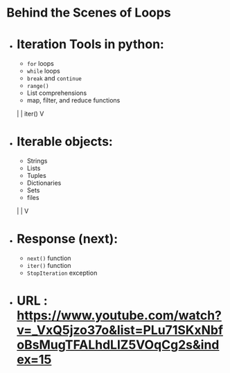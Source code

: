 # Behind the Scenes of Loops

- # Iteration Tools in python:
    - `for` loops
    - `while` loops
    - `break` and `continue`
    - `range()`
    - List comprehensions
    - map, filter, and reduce functions
    
    |
    |   iter()
    V

- # Iterable objects:
    - Strings
    - Lists
    - Tuples
    - Dictionaries
    - Sets
    - files

    |
    |
    V

- # Response (__next__):
    - `next()` function
    - `iter()` function
    - `StopIteration` exception


- # URL : https://www.youtube.com/watch?v=_VxQ5jzo37o&list=PLu71SKxNbfoBsMugTFALhdLlZ5VOqCg2s&index=15